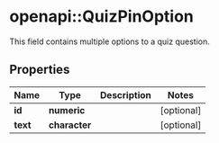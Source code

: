# openapi::QuizPinOption

 This field contains multiple options to a quiz question.

## Properties
Name | Type | Description | Notes
------------ | ------------- | ------------- | -------------
**id** | **numeric** |  | [optional] 
**text** | **character** |  | [optional] 


